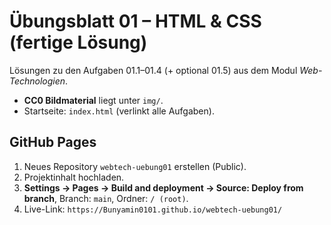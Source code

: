 # Übungsblatt 01 – HTML & CSS (fertige Lösung)
Lösungen zu den Aufgaben 01.1–01.4 (+ optional 01.5) aus dem Modul *Web-Technologien*.

- **CC0 Bildmaterial** liegt unter `img/`.
- Startseite: `index.html` (verlinkt alle Aufgaben).

## GitHub Pages
1. Neues Repository `webtech-uebung01` erstellen (Public).
2. Projektinhalt hochladen.
3. **Settings → Pages → Build and deployment → Source: Deploy from branch**, Branch: `main`, Ordner: `/ (root)`.
4. Live-Link: `https://Bunyamin0101.github.io/webtech-uebung01/`
